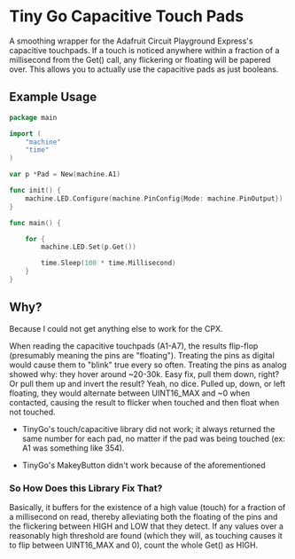 # Tiny Go Capacitive Touch Pads

A smoothing wrapper for the Adafruit Circuit Playground Express's capacitive touchpads. If a touch is noticed anywhere within a fraction of a millisecond from the Get() call, any flickering or floating will be papered over. This allows you to actually use the capacitive pads as just booleans.


## Example Usage

```go
package main

import (
	"machine"
	"time"
)

var p *Pad = New(machine.A1)

func init() {
	machine.LED.Configure(machine.PinConfig{Mode: machine.PinOutput})
}

func main() {

	for {
		machine.LED.Set(p.Get())

		time.Sleep(100 * time.Millisecond)
	}
}
```


## Why?

Because I could not get anything else to work for the CPX.

When reading the capacitive touchpads (A1-A7), the results flip-flop (presumably meaning the pins are "floating"). Treating the pins as digital would cause them to "blink" true every so often. Treating the pins as analog showed why: they hover around ~20-30k. Easy fix, pull them down, right? Or pull them up and invert the result? Yeah, no dice. Pulled up, down, or left floating, they would alternate between UINT16_MAX and ~0 when contacted, causing the result to flicker when touched and then float when not touched.

- TinyGo's touch/capacitive library did not work; it always returned the same number for each pad, no matter if the pad was being touched (ex: A1 was something like 354).

- TinyGo's MakeyButton didn't work because of the aforementioned 

### So How Does this Library Fix That?

Basically, it buffers for the existence of a high value (touch) for a fraction of a millisecond on read, thereby alleviating both the floating of the pins and the flickering between HIGH and LOW that they detect. If any values over a reasonably high threshold are found (which they will, as touching causes it to flip between UINT16_MAX and 0), count the whole Get() as HIGH.